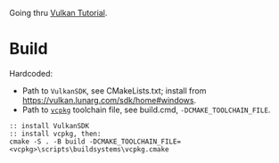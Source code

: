 Going thru [Vulkan Tutorial](https://vulkan-tutorial.com).

# Build

Hardcoded:

 * Path to `VulkanSDK`, see CMakeLists.txt; install from <https://vulkan.lunarg.com/sdk/home#windows>.
 * Path to [`vcpkg`](https://github.com/microsoft/vcpkg) toolchain file, see build.cmd, `-DCMAKE_TOOLCHAIN_FILE`.

```
:: install VulkanSDK
:: install vcpkg, then:
cmake -S . -B build -DCMAKE_TOOLCHAIN_FILE=<vcpkg>\scripts\buildsystems\vcpkg.cmake
```
